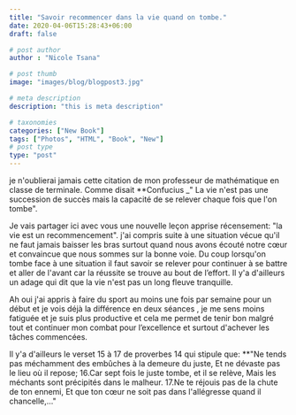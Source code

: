 ```yaml
---
title: "Savoir recommencer dans la vie quand on tombe."
date: 2020-04-06T15:28:43+06:00
draft: false

# post author
author : "Nicole Tsana"

# post thumb
image: "images/blog/blogpost3.jpg"

# meta description
description: "this is meta description"

# taxonomies
categories: ["New Book"]
tags: ["Photos", "HTML", "Book", "New"]
# post type
type: "post"
---
```


je n'oublierai jamais cette citation de mon professeur de mathématique en classe de terminale. Comme disait **Confucius  _" La vie n'est pas une succession de succès mais la capacité de se relever chaque fois que l'on tombe".

Je vais partager ici avec vous une nouvelle leçon apprise récensement: "la vie est un recommencement". j'ai compris suite à une situation vécue qu'il ne faut jamais baisser les bras surtout quand nous avons écouté notre cœur et convaincue que nous sommes sur la bonne voie. Du coup lorsqu'on tombe face à une situation il faut savoir se relever pour continuer à se battre et aller de l'avant car la réussite se trouve au bout de l’effort. Il y'a d'ailleurs un adage qui dit que la vie n'est pas un long fleuve tranquille. 

Ah oui j'ai appris à faire du sport au moins une fois par semaine pour un début et je vois déjà la différence en deux séances , je me sens moins fatiguée et je suis plus productive et cela me permet de tenir bon malgré tout et continuer mon combat pour l’excellence et surtout d'achever les tâches commencées.

Il y'a d'ailleurs le verset 15 à 17 de proverbes 14 qui stipule que: **"Ne tends pas méchamment des embûches à la demeure du juste, Et ne dévaste pas le lieu où il repose; 16.Car sept fois le juste tombe, et il se relève, Mais les méchants sont précipités dans le malheur. 17.Ne te réjouis pas de la chute de ton ennemi, Et que ton cœur ne soit pas dans l'allégresse quand il chancelle,…"
